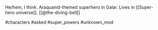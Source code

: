 He/hem, I think. Araquanid-themed superhero in Galar. Lives in [[Super-hero universe]]. [[@the-diving-bell]]

#characters #asked #super_powers #unknown_mod 